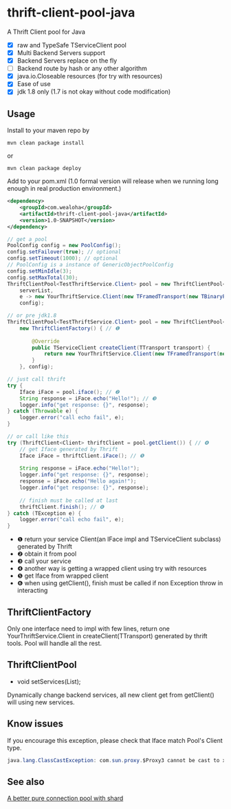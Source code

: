 thrift-client-pool-java
=======================

A Thrift Client pool for Java

* [x] raw and TypeSafe TServiceClient pool
* [x] Multi Backend Servers support
* [x] Backend Servers replace on the fly
* [ ] Backend route by hash or any other algorithm
* [x] java.io.Closeable resources (for try with resources)
* [x] Ease of use
* [x] jdk 1.8 only (1.7 is not okay without code modification)

## Usage

Install to your maven repo by

```Shell
mvn clean package install
```

or

```Shell
mvn clean package deploy
```

Add to your pom.xml (1.0 formal version will release when we running long enough in real production environment.)

```xml
<dependency>
    <groupId>com.wealoha</groupId>
    <artifactId>thrift-client-pool-java</artifactId>
    <version>1.0-SNAPSHOT</version>
</dependency>
```

```Java
// get a pool
PoolConfig config = new PoolConfig();
config.setFailover(true); // optional
config.setTimeout(1000); // optional
// PoolConfig is a instance of GenericObjectPoolConfig
config.setMinIdle(3);
config.setMaxTotal(30);
ThriftClientPool<TestThriftService.Client> pool = new ThriftClientPool<>(
    serverList,
    e -> new YourThriftService.Client(new TFramedTransport(new TBinaryProtocol(e))),  // ❶ 
    config);

// or pre jdk1.8
ThriftClientPool<TestThriftService.Client> pool = new ThriftClientPool<>(serverList,
    new ThriftClientFactory() { // ❶
        
        @Override
        public TServiceClient createClient(TTransport transport) {
            return new YourThriftService.Client(new TFramedTransport(new TBinaryProtocol(transport)));
        }
    }, config);

// just call thrift
try {
    Iface iFace = pool.iface(); // ❷
    String response = iFace.echo("Hello!"); // ❸
    logger.info("get response: {}", response);
} catch (Throwable e) {
    logger.error("call echo fail", e);
}

// or call like this
try (ThriftClient<Client> thriftClient = pool.getClient()) { // ❹
    // get Iface generated by Thrift
    Iface iFace = thriftClient.iFace(); // ❺
    
    String response = iFace.echo("Hello!");
    logger.info("get response: {}", response);
    response = iFace.echo("Hello again!");
    logger.info("get response: {}", response);
    
    // finish must be called at last
    thriftClient.finish(); // ❻ 
} catch (TException e) {
    logger.error("call echo fail", e);
}
```

* ❶ return your service Client(an IFace impl and TServiceClient subclass) generated by Thrift
* ❷ obtain it from pool
* ❸ call your service
* ❹ another way is getting a wrapped client using try with resources
* ❺ get Iface from wrapped client
* ❻ when using getClient(), finish must be called if non Exception throw in interacting 

## ThriftClientFactory

Only one interface need to impl with few lines, return one YourThriftService.Client in createClient(TTransport)
generated by thrift tools. Pool will handle all the rest.

## ThriftClientPool

* void setServices(List<ServiceInfo>);

Dynamically change backend services, all new client get from getClient() will using new services.

## Know issues

If you encourage this exception, please check that Iface match Pool's Client type.

```Java
java.lang.ClassCastException: com.sun.proxy.$Proxy3 cannot be cast to xx.xx.Iface
```

## See also

[A better pure connection pool with shard](https://github.com/PhantomThief/thrift-pool-client)



